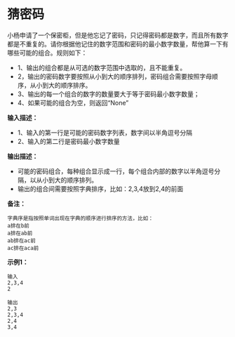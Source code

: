 # 猜密码

小杨申请了一个保密柜，但是他忘记了密码，只记得密码都是数字，而且所有数字都是不重复的。请你根据他记住的数字范围和密码的最小数字数量，帮他算一下有哪些可能的组合。规则如下：

- 1、输出的组合都是从可选的数字范围中选取的，且不能重复。
- 2，输出的密码数字要按照从小到大的顺序排列，密码组合需要按照字母顺序，从小到大的顺序排序。
- 3、输出的每一个组合的数字的数量要大于等于密码最小数字数量；
- 4、如果可能的组合为空，则返回“None”

**输入描述：**

- 1、输入的第一行是可能的密码数字列表，数字间以半角逗号分隔
- 2、输入的第二行是密码最小数字数量

**输出描述：**

- 可能的密码组合，每种组合显示成一行，每个组合内部的数字以半角逗号分隔，以从小到大的顺序排列。
- 输出的组合间需要按照字典排序，比如：2,3,4放到2,4的前面

**备注：**

```
字典序是指按照单词出现在字典的顺序进行排序的方法，比如：
a排在b前
a排在ab前
ab排在ac前
ac排在aca前
```

**示例1：**

```
输入
2,3,4
2

输出
2,3
2,3,4
2,4
3,4
```

